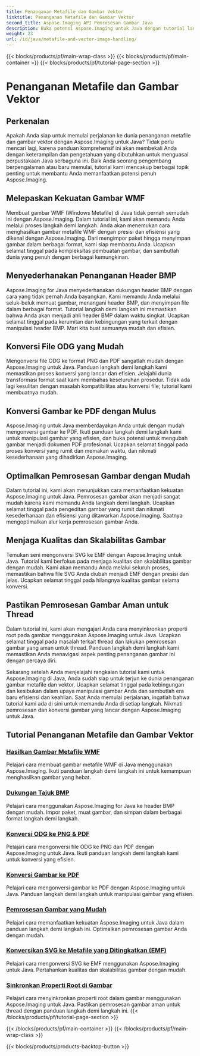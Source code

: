 ```yaml
---
title: Penanganan Metafile dan Gambar Vektor
linktitle: Penanganan Metafile dan Gambar Vektor
second_title: Aspose.Imaging API Pemrosesan Gambar Java
description: Buka potensi Aspose.Imaging untuk Java dengan tutorial langkah demi langkah kami. Buat gambar metafile WMF, tangani header BMP, dan banyak lagi dengan mudah.
weight: 23
url: /id/java/metafile-and-vector-image-handling/
---
```


{{< blocks/products/pf/main-wrap-class >}}
{{< blocks/products/pf/main-container >}}
{{< blocks/products/pf/tutorial-page-section >}}

# Penanganan Metafile dan Gambar Vektor

## Perkenalan

Apakah Anda siap untuk memulai perjalanan ke dunia penanganan metafile dan gambar vektor dengan Aspose.Imaging untuk Java? Tidak perlu mencari lagi, karena panduan komprehensif ini akan membekali Anda dengan keterampilan dan pengetahuan yang dibutuhkan untuk menguasai perpustakaan Java serbaguna ini. Baik Anda seorang pengembang berpengalaman atau baru memulai, tutorial kami mencakup berbagai topik penting untuk membantu Anda memanfaatkan potensi penuh Aspose.Imaging.

## Melepaskan Kekuatan Gambar WMF

Membuat gambar WMF (Windows Metafile) di Java tidak pernah semudah ini dengan Aspose.Imaging. Dalam tutorial ini, kami akan memandu Anda melalui proses langkah demi langkah. Anda akan menemukan cara menghasilkan gambar metafile WMF dengan presisi dan efisiensi yang dikenal dengan Aspose.Imaging. Dari mengimpor paket hingga menyimpan gambar dalam berbagai format, kami siap membantu Anda. Ucapkan selamat tinggal pada kompleksitas pembuatan gambar, dan sambutlah dunia yang penuh dengan berbagai kemungkinan.

## Menyederhanakan Penanganan Header BMP

Aspose.Imaging for Java menyederhanakan dukungan header BMP dengan cara yang tidak pernah Anda bayangkan. Kami memandu Anda melalui seluk-beluk memuat gambar, menangani header BMP, dan menyimpan file dalam berbagai format. Tutorial langkah demi langkah ini memastikan bahwa Anda akan menjadi ahli header BMP dalam waktu singkat. Ucapkan selamat tinggal pada kerumitan dan kebingungan yang terkait dengan manipulasi header BMP. Mari kita buat semuanya mudah dan efisien.

## Konversi File ODG yang Mudah

Mengonversi file ODG ke format PNG dan PDF sangatlah mudah dengan Aspose.Imaging untuk Java. Panduan langkah demi langkah kami memastikan proses konversi yang lancar dan efisien. Jelajahi dunia transformasi format saat kami membahas keseluruhan prosedur. Tidak ada lagi kesulitan dengan masalah kompatibilitas atau konversi file; tutorial kami membuatnya mudah.

## Konversi Gambar ke PDF dengan Mulus

Aspose.Imaging untuk Java memberdayakan Anda untuk dengan mudah mengonversi gambar ke PDF. Ikuti panduan langkah demi langkah kami untuk manipulasi gambar yang efisien, dan buka potensi untuk mengubah gambar menjadi dokumen PDF profesional. Ucapkan selamat tinggal pada proses konversi yang rumit dan memakan waktu, dan nikmati kesederhanaan yang dihadirkan Aspose.Imaging.

## Optimalkan Pemrosesan Gambar dengan Mudah

Dalam tutorial ini, kami akan menunjukkan cara memanfaatkan kekuatan Aspose.Imaging untuk Java. Pemrosesan gambar akan menjadi sangat mudah karena kami memandu Anda langkah demi langkah. Ucapkan selamat tinggal pada pengeditan gambar yang rumit dan nikmati kesederhanaan dan efisiensi yang ditawarkan Aspose.Imaging. Saatnya mengoptimalkan alur kerja pemrosesan gambar Anda.

## Menjaga Kualitas dan Skalabilitas Gambar

Temukan seni mengonversi SVG ke EMF dengan Aspose.Imaging untuk Java. Tutorial kami berfokus pada menjaga kualitas dan skalabilitas gambar dengan mudah. Kami akan memandu Anda melalui seluruh proses, memastikan bahwa file SVG Anda diubah menjadi EMF dengan presisi dan jelas. Ucapkan selamat tinggal pada hilangnya kualitas gambar selama konversi.

## Pastikan Pemrosesan Gambar Aman untuk Thread

Dalam tutorial ini, kami akan mengajari Anda cara menyinkronkan properti root pada gambar menggunakan Aspose.Imaging untuk Java. Ucapkan selamat tinggal pada masalah terkait thread dan lakukan pemrosesan gambar yang aman untuk thread. Panduan langkah demi langkah kami memastikan Anda menavigasi aspek penting penanganan gambar ini dengan percaya diri.

Sekarang setelah Anda menjelajahi rangkaian tutorial kami untuk Aspose.Imaging di Java, Anda sudah siap untuk terjun ke dunia penanganan gambar metafile dan vektor. Ucapkan selamat tinggal pada kebingungan dan kesibukan dalam upaya manipulasi gambar Anda dan sambutlah era baru efisiensi dan keahlian. Saat Anda memulai perjalanan, ingatlah bahwa tutorial kami ada di sini untuk memandu Anda di setiap langkah. Nikmati pemrosesan dan konversi gambar yang lancar dengan Aspose.Imaging untuk Java.
## Tutorial Penanganan Metafile dan Gambar Vektor
### [Hasilkan Gambar Metafile WMF](./generate-wmf-metafile-images/)
Pelajari cara membuat gambar metafile WMF di Java menggunakan Aspose.Imaging. Ikuti panduan langkah demi langkah ini untuk kemampuan menghasilkan gambar yang hebat.
### [Dukungan Tajuk BMP](./bmp-header-support/)
Pelajari cara menggunakan Aspose.Imaging for Java ke header BMP dengan mudah. Impor paket, muat gambar, dan simpan dalam berbagai format langkah demi langkah.
### [Konversi ODG ke PNG & PDF](./odg-file-format-support/)
Pelajari cara mengonversi file ODG ke PNG dan PDF dengan Aspose.Imaging untuk Java. Ikuti panduan langkah demi langkah kami untuk konversi yang efisien.
### [Konversi Gambar ke PDF](./pdf-dpi-settings-configuration/)
Pelajari cara mengonversi gambar ke PDF dengan Aspose.Imaging untuk Java. Panduan langkah demi langkah untuk manipulasi gambar yang efisien.
### [Pemrosesan Gambar yang Mudah](./otg-file-format-support/)
Pelajari cara memanfaatkan kekuatan Aspose.Imaging untuk Java dalam panduan langkah demi langkah ini. Optimalkan pemrosesan gambar Anda dengan mudah.
### [Konversikan SVG ke Metafile yang Ditingkatkan (EMF)](./convert-svg-to-enhanced-metafile/)
Pelajari cara mengonversi SVG ke EMF menggunakan Aspose.Imaging untuk Java. Pertahankan kualitas dan skalabilitas gambar dengan mudah.
### [Sinkronkan Properti Root di Gambar](./synchronize-root-property-in-images/)
Pelajari cara menyinkronkan properti root dalam gambar menggunakan Aspose.Imaging untuk Java. Pastikan pemrosesan gambar aman untuk thread dengan panduan langkah demi langkah ini.
{{< /blocks/products/pf/tutorial-page-section >}}

{{< /blocks/products/pf/main-container >}}
{{< /blocks/products/pf/main-wrap-class >}}

{{< blocks/products/products-backtop-button >}}
